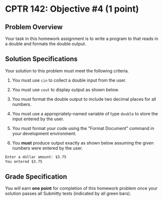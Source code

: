 # CPTR 142: Objective #4 (1 point)

## Problem Overview

Your task in this homework assignment is to write a program to that reads in a double and formats the double output.

## Solution Specifications

Your solution to this problem must meet the following criteria.

1. You must use `cin` to collect a double input from the user.

1. You must use `cout` to display output as shown below.

1. You must format the double output to include two decimal places for all numbers.

1. You must use a appropriately-named variable of type `double` to store the input entered by the user.

1. You must format your code using the "Format Document" command in your development environment.

1. You **must** produce output exactly as shown below assuming the given numbers were entered by the user.

```html
Enter a dollar amount: $3.75
You entered $3.75
```

## Grade Specification

You will earn **one point** for completion of this homework problem once your solution passes all Submitty tests (indicated by all green bars).
